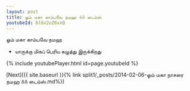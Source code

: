 ```yaml
---
layout: post
title: ஓம் மகா காம்பவே நமஹ ௧௧ டைம்ஸ்
youtubeId: bl6x2uZ6xxQ
---
```

 
 
 ஓம் மகா காம்பவே நமஹ  
 
 -  யாருக்கு மிகப் பெரிய கழுத்து இருக்கிறது 
 
  
 
  
 
 
 
 
 
 


{% include youtubePlayer.html id=page.youtubeId %}
 
[Next]({{ site.baseurl }}{% link  split1/_posts/2014-02-06-ஓம் மகா நாசரை நமஹ ௧௧ டைம்ஸ்.md%})
 
